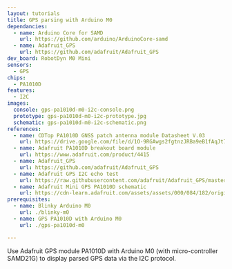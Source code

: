 ```yaml
---
layout: tutorials
title: GPS parsing with Arduino M0
dependancies:
  - name: Arduino Core for SAMD
    url: https://github.com/arduino/ArduinoCore-samd
  - name: Adafruit_GPS
    url: https://github.com/adafruit/Adafruit_GPS
dev_board: RobotDyn M0 Mini
sensors:
  - GPS
chips:
  - PA1010D
features:
  - I2C
images:
  console: gps-pa1010d-m0-i2c-console.png
  prototype: gps-pa1010d-m0-i2c-prototype.jpg
  schematic: gps-pa1010d-m0-i2c-schematic.png
references:
  - name: CDTop PA1010D GNSS patch antenna module Datasheet V.03
    url: https://drive.google.com/file/d/1O-9RGAwgs2fgtnzJRBa9eB1fAqJt7n_k/view
  - name: Adafruit PA1010D breakout board module
    url: https://www.adafruit.com/product/4415
  - name: Adafruit_GPS
    url: https://github.com/adafruit/Adafruit_GPS
  - name: Adafruit GPS I2C echo test
    url: https://raw.githubusercontent.com/adafruit/Adafruit_GPS/master/examples/GPS_I2C_EchoTest/GPS_I2C_EchoTest.ino
  - name: Adafruit Mini GPS PA1010D schematic
    url: https://cdn-learn.adafruit.com/assets/assets/000/084/182/original/adafruit_products_Mini_GPS_PA1010D_SCh.png?1573765781
prerequisites:
  - name: Blinky Arduino M0
    url: ./blinky-m0
  - name: GPS PA1010D with Arduino M0
    url: ./gps-pa1010d-m0

---
```


Use Adafruit GPS module PA1010D with Arduino M0 (with micro-controller SAMD21G) to display parsed GPS data via the I2C protocol.

